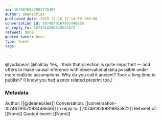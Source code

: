 ```yaml
---
id: 1075076937905770497
author: deaneckles
published_date: 2018-12-18 17:14:50 +00:00
conversation_id: 1074679107093446656
in_reply_to: 1074918299819855872
retweet: None
quoted_tweet: None
type: tweet
tags:

---
```


@yudapearl @hoktay Yes, I think that direction is quite important — and offers to make causal inference with observational data possible under more realistic assumptions. Why do you call it ancient? Took a long time to publish? (I know you had a prior related preprint too.)

### Metadata

Author: [[@deaneckles]]
Conversation: [[conversation-1074679107093446656]]
In reply to: [[1074918299819855872]]
Retweet of: [[None]]
Quoted tweet: [[None]]
